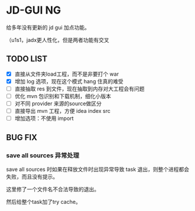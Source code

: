 # JD-GUI NG

给多年没有更新的 jd gui 加点功能。

（u1s1，jadx更人性化，但是两者功能有交叉

## TODO LIST
- [x] 直接从文件夹load工程，而不是非要打个 war
- [x] 增加 log 选项，现在这个模式 hang 住真的难受
- [ ] 直接抽取 res 到文件，现在抽取到内存对大工程会有问题
- [ ] 优化 mvn 包识别和下载机制，细化小版本
- [ ] 对不同 provider 来源的source做区分
- [ ] 直接导出 mvn 工程，方便 idea index src
- [ ] 增加选项：不使用 import 

## BUG FIX
### save all sources 异常处理
save all sources 时如果在释放文件时出现异常导致 task 退出，则整个进程都会失败，而且没有提示。

这里修了一个文件名不合法导致的退出。

然后给整个task加了try cache。
